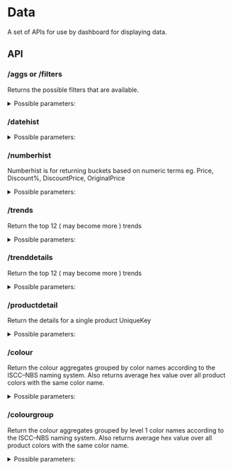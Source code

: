 # Data
A set of APIs for use by dashboard for displaying data.

## API
### /aggs  or /filters
Returns the possible filters that are available.
<details><summary>Possible parameters:</summary>

* **filter**: will update the count on all other variables.
	possible filter params:
	* Category
	* Discount
	* Style
	* Brand
	* Size
	* Retailer
	* Colour
	* Market
	* Sex 

```
?filter={"Brand":["ZALORA"]}
```

<details>
<summary> Full api return:</summary>

```python
 {
  "Brand": {
    "& Seven Days": 32,
    .... 
    "1028": 24, 
    "youme&hunny": 19, 
    "zatu emerald": 17, 
    "zaxy": 26
  }, 
  "Category": {
    "Accessories": 68975, 
    .... 
    "Swimwear & Beachwear": 34239, 
    "Tops": 161380
  }, 
  "Colour": {
    " apricot": 43, 
    " apricot black": 3, 
    .... 
	"zinfandel": 56, 
    "zinfandel marle": 5, 
    "zinfandel wash": 6
  }, 
  "Discount": {
    .... 
    "91.0": 39, 
    "95.0": 99, 
    "96.0": 10, 
    "97.0": 1
  }, 
  "Market": {
    "Malaysia": 170800, 
    "Singapore": 170800, 
    "UK": 170800, 
    "US": 170800
  }, 
  "Retailer": {
    "adidas": 1733, 
    .... 
    "whitesoot": 624, 
    "zalora": 220454
  }, 
  "Sex": {
    "Female": 12345, 
    "Male": 0, 
    "Unisex": 124
  }, 
  "Size": {
    "CHEST 38IN R": 1,
    .... 
    "CUP A": 9, 
    "CUP B": 9, 
    "CUP C": 8  
  }, 
  "Style": {
    "A Line Dresses": 138, 
    "Backpacks": 8017, 
    .... 
    "Baju Kurungs": 6307, 
      }
}
```
</details>
</details>

### /datehist
<details><summary>Possible parameters:</summary>
eg.

```filter={"Brand":["ZALORA","ASOS"]}&groupby={"Brand":[]}&interval=quarter```
* **filter**: will only return results that are in the filters
	possible filter params:
	* Category
	* Discount
	* Style
	* Brand
	* Size
	* Retailer
	* Colour
	* Market
	* Sex 
* **groupby**: will add groupings for categories same options as filters, but no additional values required
* **interval**: the date groupings that you want can be 'quarter', 'year', 'month', 'week', 'day' can also be '14d' for 14 days,'360h' for 360 hours
<details>
<summary> Full api return:</summary>

```python
{
  "Brand": {
    "ASOS": [
      1622, 
      1774, 
      2699, 
      13959, 
      23422, 
      7165, 
      5946, 
      2032
    ], 
    "ZALORA": [
      35, 
      339, 
      1332, 
      2190, 
      1785, 
      1672, 
      4871, 
      1153
    ]
  }, 
  "Count": [
    1657, 
    2113, 
    4031, 
    16149, 
    25207, 
    8837, 
    10817, 
    3185
  ], 
  "x-axis": [
    "2015-07-01T00:00:00.000Z", 
    "2015-10-01T00:00:00.000Z", 
    "2016-01-01T00:00:00.000Z", 
    "2016-04-01T00:00:00.000Z", 
    "2016-07-01T00:00:00.000Z", 
    "2016-10-01T00:00:00.000Z", 
    "2017-01-01T00:00:00.000Z", 
    "2017-04-01T00:00:00.000Z"
  ]
}
```
</details>
</details>

### /numberhist
Numberhist is for returning buckets based on numeric terms eg. Price, Discount%, DiscountPrice, OriginalPrice

<details><summary>Possible parameters:</summary>
eg.

```filter={"Brand":["ZALORA","ASOS"]}&groupby={"Brand":[]}&interval=10&dimension=Price```
* **filter**: will only return results that are in the filters
	possible filter params:
	* Category
	* Discount
	* Style
	* Brand
	* Size
	* Retailer
	* Colour
	* Market
	* Sex 
* **groupby**: will add groupings for categories same options as filters, but no additional values required
* **interval**: the date groupings that you want can be 'quarter', 'year', 'month', 'week', 'day' can also be '14d' for 14 days,'360h' for 360 hours
* **dimension**: the x-axis dimension

<details>
<summary> Full api return:</summary>

```python
{
  "Brand": {
    "ASOS": [
      55335, 
      2992, 
      193, 
      68, 
      23, 
      7, 
      1
    ], 
    "ZALORA": [
      13377, 
      0, 
      0, 
      0, 
      0, 
      0, 
      0
    ]
  }, 
  "Count": [
    68712, 
    2992, 
    193, 
    68, 
    23, 
    7, 
    1
  ], 
  "x-axis": [
    0.0, 
    300.0, 
    600.0, 
    900.0, 
    1200.0, 
    1500.0, 
    1800.0
  ]
}```
</details>
</details>

### /termhist
Term hist is for returning buckets based on terms eg. Styles

<details><summary>Possible parameters:</summary>
eg.

```filter={"brand":["ZALORA"]}&dimension=Style&groupby={"brand":["ZALORA"]}```
* **filter**: will only return results that are in the filters
	possible filter params:
	* Category
	* Discount
	* Style
	* Brand
	* Size
	* Retailer
	* Colour
	* Market
	* Sex 
* **groupby**: will add groupings for categories same options as filters, but no additional values required
* **interval**: the bucket size desired, 10,20,30 - currently this is in RM for Price, and 1,2,3 in % for Discount
* **dimension**: the x-axis dimension

<details>
<summary> Full api return:</summary>

```python
{
  "Brand": {
    "ZALORA": [
      0, 
      1756, 
      1156, 
      865, 
      776, 
      719, 
      719, 
      491, 
      411, 
      358
    ]
  }, 
  "Count": [
    3315, 
    1756, 
    1156, 
    865, 
    776, 
    719, 
    719, 
    491, 
    411, 
    358
  ], 
  "x-axis": [
    "*", 
    "Sandals", 
    "Flats", 
    "Swing Dresses", 
    "Mini Dresses", 
    "High Heels", 
    "Mid Heels", 
    "Shift Dresses", 
    "Lace Dresses", 
    "Shirts & Blouses"
  ]
}
```
</details>
</details>

### /trends
Return the top 12 ( may become more ) trends

<details>
<summary>Possible parameters:</summary>
eg. NO FILTERS ARE ACTIVE YET - API IS SERVING MOCK DATA

```filter={"Market":["UK"],"Gender":["female"] }}```
* **filter**: will only return results that are in the filters
	possible filter params:
	* Category ( later )
	* Retailer ( later )
	* Market ( later )
	* Gender  (later )
	* Date (later )
	* PriceRange (later)

<details>
<summary> Full api return:</summary>

```python
{"trends":[{"index chart":{"x-axis":[0,1,2,3,4,5,6,7,8,9,10,11,12,13,14,15,16,17,18,19,20,21,22,23,24,25,26,27,28,29,30,31,32,33,34,35,36,37,38,39,40,41,42,43,44,45,46,47,48,49,50,51,52,53,54,55,56,57,58,59,60,61,62,63,64,65,66,67,68,69,70,71,72,73,74,75,76,77,78,79,80,81,82,83,84,85,86,87,88,89,90,91,92,93,94,95,96,97,98,99,100,101,102,103,104,105,106,107,108,109,110,111,112,113,114,115,116,117,118,119],"score":[37.64052345967664,24.001572083672234,29.787379841057395,42.40893199201458,38.675579901499677,10.22722120123589,29.500884175255896,18.486427917023023,18.96781148206442,24.105985019383725,21.440435711608779,34.54273506962975,27.610377251469936,21.216750164928287,24.438632327454259,23.33674327374267,34.94079073157606,17.948417362341993,23.130677016509016,11.459042606982753,-5.529898158340785,26.536185954403608,28.644361988595059,12.57834979593558,42.697546239876078,5.456343254012353,20.45758517301446,18.128161499741667,35.327792143584577,34.69358769900285,21.549474256969164,23.781625196021737,11.122142523698873,0.19203531776073036,16.520878506738474,21.563489691039803,32.30290680727721,32.02379848784411,16.126731825920478,16.976972494246647,9.514470349329074,5.799820628210249,2.937298093749874,39.5077539523179,14.903478182483465,15.619256983888136,7.472046399500737,27.7749035583191,3.8610215244204868,17.872597197860313,11.045334388063245,23.86902497859262,14.891948624311269,8.193678158775878,19.71817771661345,24.283318705304177,20.66517222383168,23.024718977397816,13.656779063190364,16.37258834012862,13.27539552224049,16.404468384594588,11.86853717955546,2.7371739766832308,21.774261422537529,15.98219063791738,3.6980165303395546,24.627822555257745,10.927016356167578,20.51945395796139,27.29090562177537,21.289829107574108,31.394006845433006,7.651741796463474,24.02341641177549,13.151899090596868,11.292028508181183,14.211503352355845,16.884474678726276,20.561653422297455,8.348501592166436,29.008264869541873,24.656624397304598,4.637563137227762,34.882521937956,38.95889176030583,31.78779571159651,18.20075164187649,9.292473784894576,30.544517269311368,15.968230530268205,32.224450703824278,22.0827497807686,29.76639036483713,23.56366397174402,27.06573168191948,20.105000207208204,37.858704939058359,21.269120927036199,24.019893634447017,38.83150697056254,6.522409388575536,7.295150015142664,29.693967081580113,8.268765948858402,39.436211856492928,15.863810192402527,12.525451885592423,39.22942026480385,34.805147914344249,38.675589604265699,29.060446582753856,11.387743149452975,39.10064953099034,17.319966290486197,28.024563957963954,29.47251967773748,18.449899069091658,26.1407937034608,29.222066715665269]},"image":"http://lp2.hm.com/hmprod?set=source[/environment/2016/8AZ_0095_002R.jpg],width[3789],height[4431],x[792],y[90],type[FASHION_FRONT]&hmver=0&call=url[file:/product/main]","change":20,"gender":"female","name":"Bomber Jacket"},{"index chart":{"x-axis":[0,1,2,3,4,5,6,7,8,9,10,11,12,13,14,15,16,17,18,19,20,21,22,23,24,25,26,27,28,29,30,31,32,33,34,35,36,37,38,39,40,41,42,43,44,45,46,47,48,49,50,51,52,53,54,55,56,57,58,59,60,61,62,63,64,65,66,67,68,69,70,71,72,73,74,75,76,77,78,79,80,81,82,83,84,85,86,87,88,89,90,91,92,93,94,95,96,97,98,99,100,101,102,103,104,105,106,107,108,109,110,111,112,113,114,115,116,117,118,119],"score":[36.24345363663242,13.882435863499247,14.718282477365444,9.270313778438295,28.654076293246786,-3.015386968802826,37.4481176421648,12.387930991048972,23.190390960570988,17.506296245225898,34.62107937044974,-0.6014070949765404,16.775827959864928,16.159456453315845,31.337694423354376,9.001087326859692,18.27571792449564,11.221415820786282,20.422137467155929,25.82815213715822,8.993808227870787,31.44723709839614,29.015907205927957,25.02494338901868,29.008559492644119,13.162721408256669,18.771097744813518,10.642305657409314,17.32111920373984,25.30355466738186,13.083392482746909,16.032464731440226,13.128272998804006,11.547943585012805,13.28753869163181,19.873354010810986,8.826896513647223,22.344156978170923,36.5980217710987,27.420441605773357,18.08164447638385,11.123710359151638,12.528417062491624,36.92454601027747,20.50807754776029,13.630043534306467,21.90915484667466,41.002551364788427,21.201589524816293,26.172031097074194,23.001703199558276,16.477501535064815,8.574818019778599,16.506572775871225,17.91105766625222,25.866231911821978,28.38983413874505,29.311020813035574,22.855873252542588,28.85141164270728,12.456020590033472,32.52868155233288,25.12929820418009,17.019071648972845,24.88518146537497,19.244282869789445,31.31629387451427,35.19816816422199,41.85575406533161,6.035036645118623,5.5588619457041059,14.955341370535488,21.600370694478305,28.76168921116225,23.156349472416055,-0.2220121582400303,16.93795987371628,28.279746426072465,22.300947353643836,27.620111803120247,17.776718573896408,17.992419310700027,21.865613909882844,24.100516472082565,21.982997201267698,21.19008645807459,13.293377137109694,23.775637863209196,21.21821270991437,31.294839079119197,31.989178799015073,21.85156417483944,16.247150499098859,13.612695925457777,24.23494354064113,20.773400683485595,16.561463244289244,20.43596856834247,13.799991560518708,26.980320340722188,15.528714352140018,32.24507704805499,24.034916417908,25.93578523237067,9.050881542589583,21.69382433058668,27.405564510962749,10.462993981920654,17.337814939963779,20.326145466933587,6.2688267975324429,23.15159392042292,28.461606475850336,11.404840591680136,23.505459786641074,6.877165887625683,19.61304490733949,3.8422764529670525,31.214177082356643,24.089005379368279]},"image":"http://static.my.zalora.net/p/something-borrowed-5177-6366521-1.jpg","change":45,"gender":"female","name":"Mini Skirts"},{"index chart":{"x-axis":[0,1,2,3,4,5,6,7,8,9,10,11,12,13,14,15,16,17,18,19,20,21,22,23,24,25,26,27,28,29,30,31,32,33,34,35,36,37,38,39,40,41,42,43,44,45,46,47,48,49,50,51,52,53,54,55,56,57,58,59,60,61,62,63,64,65,66,67,68,69,70,71,72,73,74,75,76,77,78,79,80,81,82,83,84,85,86,87,88,89,90,91,92,93,94,95,96,97,98,99,100,101,102,103,104,105,106,107,108,109,110,111,112,113,114,115,116,117,118,119],"score":[15.832421525945293,19.437331727736706,-1.3619609566845413,36.40270808404989,2.065644148051369,11.58252634343796,25.02881417158043,7.5471191339276839,9.42047781137661,10.909923850731506,25.51454044546424,42.922080128149577,20.415393929984036,8.820745548864832,25.39058320580789,14.038403001935329,19.808695034788486,31.75001219500291,12.521290507061377,20.09025250973325,11.21892106759658,18.435658296153766,22.565704520012959,10.112209512303782,16.611780339708039,17.638159691473989,13.623449875156988,8.123877136147158,5.7878277269587319,18.46504804323051,17.309430397839866,42.31366788886604,-4.34767576521044,21.12726504816649,23.704445366632343,33.59633862672596,25.018572067813133,11.557862961701382,20.000097614715963,25.423525721490294,16.864918030065913,27.710117380694116,1.319093454362367,37.31184665980468,34.676780105734128,16.643226614761525,26.113407795737176,20.479705918681885,11.708647109852212,20.877102184083314,30.00365886550695,16.1890748248465,16.243305769210065,19.25529237106019,24.334963300765709,32.78379230271868,13.653206948206377,25.08396242683432,22.16116006263682,1.4138761387650263,15.806835178473112,18.676711015632568,19.604297603063946,23.260034333869809,-0.4032304872871535,20.462555231416969,13.223244226719585,5.605609732613818,25.242964300103489,27.352795760652027,13.467497322079645,28.4245628157134,16.18483518234914,20.664890091461449,9.012610530039435,35.84487056395676,-6.594494563834882,19.08547377109342,26.951196050469915,-0.3346654612261375,18.105307352876193,19.227813346470428,28.247030054369817,32.48212920597034,15.961077306620606,6.154813334641352,33.67235423927124,32.17885633056291,15.379946518466195,23.508884940877466,23.81866234126697,25.662754414424563,22.04207978914112,34.066962416613709,2.620404956154321,30.408239533907289,23.804719702150004,17.828647312551206,31.735314984949534,-3.4360319099996206,31.61521490740773,23.860780476035946,8.668667263230175,24.33092554656691,16.959135611986846,45.8529486806455,38.35332722864825,24.406898724151099,12.807461585733228,14.165854054209924,16.74950371618214,14.397654937622029,10.977539319294982,14.090277245305547,17.238205077492624,14.831161062674133,13.014100500636113,10.711080754761808,45.504382358796608,5.268267522001144]},"image":"http://www.forever21.com/images/1_front_750/00098304-01.jpg","change":-45,"gender":"female","name":"Sports Leggings"}]}
```
</details>
</details>

### /trenddetails
Return the top 12 ( may become more ) trends

<details>
<summary>Possible parameters:</summary>
eg. NO FILTERS ARE ACTIVE YET - API IS SERVING MOCK DATA

```trend=Mini Skirts```
* **filter**: will only return results that are in the filters
	possible filter params:
	* Category ( later )
	* Retailer ( later )
	* Market ( later )
	* Gender  (later )
	* Date (later )
	* PriceRange (later)

<details>
<summary> Full api return:</summary>

```python
{"activity chart":{"x-axis":[0,1,2,3,4,5,6,7,8,9,10,11,12,13,14,15,16,17,18,19,20,21,22,23,24,25,26,27,28,29,30,31,32,33,34,35,36,37,38,39,40,41,42,43,44,45,46,47,48,49,50,51,52,53,54,55,56,57,58,59,60,61,62,63,64,65,66,67,68,69,70,71,72,73,74,75,76,77,78,79,80,81,82,83,84,85,86,87,88,89,90,91,92,93,94,95,96,97,98,99,100,101,102,103,104,105,106,107,108,109,110,111,112,113,114,115,116,117,118,119],"In Stock":[61,69,40,58,19,18,75,93,60,27,80,2,72,32,31,55,22,98,59,79,30,98,2,22,87,72,48,2,40,72,76,1,28,65,80,92,59,23,63,16,61,81,69,32,16,22,55,30,56,12,16,58,86,61,0,18,7,26,73,30,30,3,95,36,50,46,5,53,31,99,31,6,35,81,80,66,25,64,53,2,69,46,82,28,59,3,72,68,76,14,82,99,47,35,87,92,57,67,89,6,38,23,31,22,69,29,81,7,92,73,69,20,21,55,9,20,23,63,97,31],"Out of Stock":[75,30,3,32,95,61,85,35,68,15,65,14,53,57,72,87,46,8,53,12,34,24,12,17,68,30,56,14,36,31,86,36,57,61,79,17,6,42,11,8,49,77,75,63,42,54,16,24,95,63,98,22,27,32,16,75,58,60,54,96,70,32,16,59,92,55,88,5,81,93,79,67,55,60,57,83,27,78,18,87,55,20,9,9,73,27,57,50,7,57,78,68,23,75,41,39,70,2,71,70,27,47,54,93,19,6,48,14,60,55,52,51,37,42,7,19,21,85,55,14]},"index chart":{"x-axis":[0,1,2,3,4,5,6,7,8,9,10,11,12,13,14,15,16,17,18,19,20,21,22,23,24,25,26,27,28,29,30,31,32,33,34,35,36,37,38,39,40,41,42,43,44,45,46,47,48,49,50,51,52,53,54,55,56,57,58,59,60,61,62,63,64,65,66,67,68,69,70,71,72,73,74,75,76,77,78,79,80,81,82,83,84,85,86,87,88,89,90,91,92,93,94,95,96,97,98,99,100,101,102,103,104,105,106,107,108,109,110,111,112,113,114,115,116,117,118,119],"score":[20.26374772849562,22.60321701422651,16.048544584822069,17.95699094961738,7.283673452805974,-5.9687863025701379,22.896809118505467,11.266953561877728,23.940726565612829,29.3510554388491,19.84315292444013,22.59595966253331,5.2668575890975799,28.01926596076254,2.492476133284807,15.049480685756134,9.913991906768855,20.25244185874402,18.784931453186866,4.531268180799859,13.930560264603555,6.06187327644048,13.723045054385473,23.32632154355982,4.586331581534214,36.70299820371597,15.004541346886829,26.73128964566061,42.48089573181875,3.457372489507577,15.256029838267257,16.980847590993429,10.689736229124943,31.109860596933737,18.10317041553862,32.784095909934247,14.459228810435976,23.543027399926364,15.597238276660442,15.75551172711949,22.280816248514485,25.790441669573519,11.458116467993495,11.5865966644753,13.442958878027039,18.53117298450079,5.880244990491526,17.294431754448,31.293033044967474,6.597419284238162,17.50703971741721,37.63492212545458,14.080405731608213,10.921883187826298,22.717996173869037,19.95438329429447,28.54106936278775,4.099951160727722,20.560489869110758,21.05862566516008,19.091624223535857,12.8612394397374,22.03715393901839,32.030318374220289,20.843130685233935,21.639339233420935,23.737515499731914,17.730931497197977,13.287255954124604,23.14109879425017,34.844181130943429,26.52164157993826,17.674266324169286,31.847461865596963,29.209473120192397,32.16500788676572,1.167371947928185,22.212919773365426,38.16595254595013,37.428839750766368,19.395222125709389,14.104521518904978,11.779704073467963,19.477818428984717,19.147625314083709,24.310528283825467,18.033204405268273,13.394085876637075,17.535033554829427,17.9045719624159,14.937889903674846,5.613788042545904,17.959890040833657,14.32565612783399,16.512210640305154,9.698117671670829,25.85846256826165,23.718297405469014,-4.071454677207814,29.639831517430843,20.965040941376786,24.287660268578695,25.973336484846358,27.300863716909384,8.085391838498876,35.145775113220839,13.023556634582347,16.737606302216798,27.83164836122184,3.128752643180384,34.16410810491588,13.708452884886328,14.838036314964837,44.46593268322016,4.1779935278059459,1.9436411511736225,23.779993001585927,9.764138196819692,10.42023520677109,17.989293493470965]},"image":"http://static.my.zalora.net/p/something-borrowed-5177-6366521-1.jpg","change":45,"gender":"female","name":"Mini Skirts"}
```
</details>
</details>

### /productdetail
Return the details for a single product UniqueKey

<details>
<summary>Possible parameters:</summary>
```id=UniqueKey```

<details>
<summary> Full api return:</summary>
{
  "_id": "MY/zalora/IC626AC02PIFSG", 
  "_index": "14082017retailer", 
  "_score": null, 
  "_source": {
    "AU size": [
      "*"
    ], 
    "Brand": "ICE-WATCH", 
    "CountryRetailer": "MY/zalora", 
    "EU size": [
      "*"
    ], 
    "IT size": [
      "*"
    ], 
    "RU size": [
      "*"
    ], 
    "UK size": [
      "*"
    ], 
    "US size": [
      "*"
    ], 
    "UniqueKey": "MY/zalora/IC626AC02PIFSG", 
    "age": 367, 
    "attributes": [
      "brand detail encapsulated"
    ], 
    "beautyscore": 1.0, 
    "brand": "Ice-Watch", 
    "brandscore": 9, 
    "clothing": "Accessories", 
    "color": "white/rose gold", 
    "colorarraytext": [
      "red", 
      "white", 
      "yellow"
    ], 
    "country": "MY", 
    "currency": "MYR", 
    "date": "2016-08-07", 
    "description": "Add a touch of elegance to your casual look with this Glam timeteller by Ice Watch. Equipped with sleek aesthetics, its colour contrast hands and brand detail are encapsulated in a sturdy silicone case.\n\n- Silicone case\n- Silicone strap\n- Colour contrast bezel\n- Debossed notches display on dial\n- 3 hands Japanese movement\n- Water resistant 10 ATM\n- Adjustable pin buckle fastening\n\nColour: White/Rose Gold\n\nMeasurements\n Face Length x Height\n- 4cm x 4cm \n\nReturns Policy :\n- Enjoy the flexibility of our 30-day free returns policy!\n- Simply pack the item, with its original packaging and tags, and the returns slip into the ZALORA delivery package. Then drop the package off at your nearest POSLAJU outlet!\n- Have a question? Please feel free to get in touch with our friendly Customer Experience Team at customer@my.zalora.com, or call us at +603-2035 6622 daily, 9am - 6pm.\n", 
    "discount_currency": "MYR", 
    "discount_pct": 0, 
    "discount_price": "", 
    "id": "MY/zalora/IC626AC02PIFSG", 
    "images": [
      "http://static.my.zalora.net/p/ice-watch-6908-768285-1.jpg", 
      "http://static.my.zalora.net/p/ice-watch-4735-768285-2.jpg", 
      "http://static.my.zalora.net/p/ice-watch-4735-768285-3.jpg", 
      "http://static.my.zalora.net/p/ice-watch-4736-768285-4.jpg"
    ], 
    "in_stock": true, 
    "name": "Ice Glam Unisex Watch", 
    "occasion": [
      "*"
    ], 
    "onlineretailername": "zalora", 
    "original_price": 399.0, 
    "price": 399.0, 
    "retailer_facet": "zalora", 
    "searchtext": " ice glam unisex watch watches & timepieces ", 
    "sizes": [
      "ONE SIZE"
    ], 
    "slug": "accessories-watches-timepieces", 
    "style": [
      "watches & timepieces"
    ], 
    "sub_sub_type": [
      "Watches & Timepieces"
    ], 
    "sub_type": [
      "*"
    ], 
    "subcolors": [
      "red", 
      "white", 
      "yellow"
    ], 
    "subtype": "watches & timepieces", 
    "topcolors": [
      "red", 
      "white", 
      "yellow"
    ], 
    "type": "accessories", 
    "updated": 1502637058, 
    "url": "https://www.zalora.com.my/ice-watch-ice-glam-unisex-watch-white-582867.html"
  }, 
  "_type": "product", 
  "sort": [
    1502637058000
  ], 
  "time_series_data": {
    "discounted_dates": [], 
    "first_date": "2017-08-04 14:46:07.875000+00:00", 
    "last_date": "2017-08-15 14:27:08.525000+00:00", 
    "price_date_ranges": [
      {
	"advertising_price": "399.00", 
	"end_date": "2017-08-16 03:56:54.454976+00:00", 
	"selling_price": "399.00", 
	"start_date": "2017-08-04 14:46:07.875000+00:00"
      }
    ], 
    "sellout_dates": []
  }
}
</details>
</details>

### /colour
Return the colour aggregates grouped by color names according to the ISCC–NBS naming system.
Also returns average hex value over all product colors with the same color name.

<details>
<summary>Possible parameters:</summary>

	possible filter params:
	* Category ( later )
	* Retailer ( later )
	* Market ( later )
	* Gender  (later )
	* Date (later )
	* PriceRange (later)

<details>
<summary> Full api return:</summary>
{"x-axis":["black","white","purplish white","purplish black","pinkish white","brownish pink","bluish white","pale yellowish pink","brownish black","light yellowish brown","dark grayish brown","blackish blue","grayish yellowish pink","vivid red","reddish black","dark purplish blue","grayish reddish orange","bluish black","pale pink","light purplish gray","dark grayish blue","blackish purple","light brown","light gray","vivid yellowish pink","dark yellowish pink","grayish purplish blue","pale blue","pinkish gray","light bluish gray","vivid reddish orange","moderate pink","strong red","dark gray","light grayish yellowish brown","light reddish brown","olive black","deep red","moderate blue","purplish gray","pale purplish blue","yellowish white","moderate brown","very pale blue","vivid purplish red","dark grayish reddish brown","dark grayish purple","dark red","dark grayish yellowish brown","grayish pink","light yellowish pink","medium gray","very pale purplish blue","yellowish gray","moderate orange","dark purplish gray","grayish blue","pale orange yellow","light pink","grayish yellowish brown","strong purplish blue","dark reddish brown","brownish orange","strong reddish orange","deep pink","brownish gray","moderate reddish brown","pale purplish pink","light grayish red","deep reddish orange","bluish gray","moderate yellowish pink","vivid purplish blue","moderate purplish blue","light orange","grayish olive","deep purplish blue","very pale purple","deep blue","dark grayish red","grayish reddish brown","grayish brown","dark bluish gray","moderate yellowish brown","dark blue","light blue","reddish gray","blackish red","dark reddish orange","dark grayish olive green","moderate reddish orange","grayish purple","moderate red","very deep red","very light purplish blue","strong pink","olive gray","dark yellowish brown","dark grayish green","light purplish blue","very light greenish blue","light greenish gray","deep reddish brown","dark brown","pale purple","greenish white","light brownish gray","grayish purplish pink","very pale violet","light purplish pink","grayish yellow","strong yellow","strong brown","light grayish reddish brown","grayish red","moderate orange yellow","deep purplish pink","dark pink","strong reddish brown","light yellow","strong yellowish pink","pale yellow green","dark purplish red","light grayish brown","deep brown","strong purplish pink","brilliant yellow","light olive gray","very light blue","grayish green","grayish violet","greenish black","light grayish olive","pale green","very pale green","brilliant blue","dark reddish gray","moderate purplish pink","strong blue","strong purplish red","light grayish purplish red","very light bluish green","very dark green","very dark red","moderate yellow","dark orange yellow","dark grayish olive","pale yellow","strong orange yellow","grayish olive green","dark olive","brilliant purplish blue","dark olive brown","brilliant orange yellow","light greenish yellow","dark greenish blue","very light purple","brilliant bluish green","dark violet","pale greenish yellow","vivid pink","moderate greenish blue","light greenish blue","blackish green","dark purplish pink","deep purplish red","moderate bluish green","dark green","light bluish green","brilliant green","strong violet","pale violet","greenish gray","deep orange yellow","dark grayish yellow","grayish purplish red","very dark greenish blue","dark reddish purple","dark bluish green","vivid yellow","moderate purplish red","brilliant greenish yellow","deep yellowish brown","strong orange","deep orange","brilliant greenish blue","dark purple","light orange yellow","light purple","pale reddish purple","deep yellowish pink","strong green","strong reddish purple","deep greenish blue","vivid blue","grayish yellow green","dark greenish gray","vivid green","brilliant orange","moderate green","moderate greenish yellow","vivid bluish green","grayish greenish yellow","light yellow green","light violet","vivid violet","deep purple","vivid greenish blue","dark yellow","brilliant yellow green","vivid reddish purple","deep yellow","grayish reddish purple","moderate olive brown","strong greenish blue","brilliant purple","deep bluish green","moderate violet","vivid purple","strong greenish yellow","light reddish purple","very dark purple","very light green","deep reddish purple","brilliant purplish pink","vivid greenish yellow","dark yellowish green","strong yellowish brown","vivid yellowish green","deep green","dark olive green","vivid orange","light green","very deep purplish red","moderate purple","moderate reddish purple","strong bluish green","very dark reddish purple","brilliant yellowish green","light yellowish green","moderate yellowish green","very dark bluish green","very light violet","brilliant violet","light olive","vivid orange yellow","very deep purple","strong yellowish green","moderate olive","very dark purplish red","strong purple","moderate olive green","deep violet","moderate yellow green","strong yellow green","very deep reddish purple","dark greenish yellow","light olive brown","deep yellowish green","very dark yellowish green","very deep yellowish green","very light yellowish green","deep yellow green","vivid yellow green","deep olive green"],"Hex":["#1f1d1d","#f3f2f2","#dededf","#211e22","#e6e2de","#d1ad96","#e8e8eb","#e5cdbc","#261f1c","#d09d7b","#383331","#2b2c36","#d1b1a5","#d22533","#282122","#252841","#b87a5d","#27282c","#e1d2cf","#c1bdc2","#3a3e48","#23202d","#b38364","#b6b5b2","#e5af95","#cb917c","#404c68","#96a5b4","#c7bbb5","#b7bfc5","#e63624","#daa599","#bf3b46","#545253","#b79982","#b18571","#282620","#861e2b","#4e6d93","#908b90","#7e8fa9","#ece4d3","#744f3b","#c0d3e3","#de3d78","#402e2d","#423c48","#6e2b32","#493e36","#c4aead","#e9bcb6","#7f7d7c","#bac6dd","#c7bdaa","#d48e60","#5e595f","#5a6b80","#ebc39c","#edc8c2","#7c6a59","#3253a7","#431d20","#b06b3f","#e55b45","#e96d76","#4f4848","#7a4538","#e7cad2","#b38f87","#b02d22","#80868e","#d5a7a9","#25328b","#3e4b7b","#e8ad81","#5f5840","#262d62","#d4cddc","#284269","#523b3c","#674a42","#645246","#555961","#856546","#243652","#779ec3","#8c7e7c","#2f1d20","#9e4a35","#343631","#c76d51","#736b77","#a84d50","#5d1524","#a8b5d7","#e99194","#58554d","#533929","#384744","#7c90bc","#9ad3de","#b6c4ba","#5f1317","#482a20","#a79ca9","#d6e6e4","#91867d","#c6a7b1","#babad1","#eab6c9","#ceb589","#d9b23d","#894d2c","#977c72","#8f5e59","#e1a750","#e86aa5","#c17f81","#8a201b","#ebd475","#f08b75","#dedab5","#642f3f","#98816d","#603623","#ea90b0","#efd152","#8a8776","#9cc1e3","#5f6e69","#494462","#1d201d","#85805f","#91a39b","#c2e1d5","#4191cc","#625352","#d99bb2","#2869ac","#ab3561","#ae868d","#8eded7","#203631","#461b28","#d0b261","#c18a3e","#373528","#ede0a9","#eaa32a","#4d5341","#474228","#5d78b9","#3b3021","#f2b947","#e7e072","#1c4d5c","#d2b6d5","#27ae9d","#2e2548","#e9e29a","#f5aeb4","#3c7385","#6aafc1","#1a2724","#c17b8c","#831f4d","#30706d","#235043","#5bb3af","#35b487","#4b428b","#958ea9","#7b8c87","#d38e25","#9d8a5c","#915e6b","#16323e","#5b3551","#1d5452","#f1c425","#a44e66","#e8df4d","#684928","#e5842b","#c26b26","#2da1b6","#4c3758","#eec578","#bb9cc8","#a9879b","#f2702a","#1f8161","#a64987","#328593","#2eafd3","#939a7d","#4c5956","#1e8e5c","#f39345","#37765f","#c1bb5c","#259189","#bbbb82","#cbdf87","#897eaf","#6456ca","#583170","#2e87a8","#ae9045","#bcda5c","#b42689","#bd9528","#7e5f74","#735a28","#1b7392","#dd94dc","#13423f","#5e497c","#a84dad","#cabc36","#b884a6","#2f1a33","#8acfb4","#772d64","#f7c7d5","#e7d824","#395f3f","#9e6820","#2db25d","#135943","#31432f","#f48413","#69a98e","#58183c","#866594","#8e5679","#13776d","#3f213a","#80cf77","#91bd8d","#628d62","#102e2f","#d5c4f2","#8075bd","#857b3d","#f6a614","#3f1d4c","#3d9751","#6d6631","#39182c","#875392","#5d693b","#2f1d58","#8a9a5c","#82ad49","#5b2252","#9d953f","#9e7620","#156434","#153a25","#05361c","#b5deae","#537b3c","#9bc526","#2c3512"],"Count":[23857,18992,15965,12339,9536,8942,7507,7421,6885,6120,6112,5925,5172,4639,4418,4283,4272,4222,3674,3435,3219,3199,3182,2905,2566,2268,2146,2113,2036,1877,1781,1733,1631,1599,1599,1584,1538,1531,1468,1441,1395,1366,1347,1347,1306,1294,1287,1233,1226,1202,1158,1148,1138,1090,1040,1008,1008,1006,976,865,849,838,828,827,810,800,794,793,738,734,719,715,696,688,687,667,664,657,624,620,608,607,604,592,579,566,555,535,530,513,511,504,499,493,491,471,461,452,431,429,424,421,419,418,413,387,378,360,358,351,345,338,336,325,320,318,317,316,314,313,313,290,284,284,283,278,266,263,263,259,254,254,252,251,250,247,246,234,233,229,226,224,223,217,209,204,197,195,195,190,186,185,185,184,174,169,161,157,157,156,156,155,149,145,145,144,129,126,126,120,120,119,117,114,113,111,111,105,104,101,100,98,95,95,94,90,87,87,85,83,80,77,76,75,75,72,70,70,68,68,68,68,67,67,64,61,60,60,58,56,54,52,52,51,51,50,50,50,49,48,44,44,44,43,41,38,37,37,36,35,34,34,33,33,32,32,32,32,29,29,27,27,26,25,25,25,24,23,22,22,21,18,17,17,13,13,12,12,11,10,7,7,6,4,1]}
</details>
</details>

### /colourgroup
Return the colour aggregates grouped by level 1 color names according to the ISCC–NBS naming system.
Also returns average hex value over all product colors with the same color name.

<details>
<summary>Possible parameters:</summary>

	possible filter params:
	* Category ( later )
	* Retailer ( later )
	* Market ( later )
	* Gender  (later )
	* Date (later )
	* PriceRange (later)

<details>
<summary> Full api return:</summary>
{"x-axis":["black","white","purplish white","purplish black","pinkish white","brownish pink","bluish white","pale yellowish pink","brownish black","light yellowish brown","dark grayish brown","blackish blue","grayish yellowish pink","vivid red","reddish black","dark purplish blue","grayish reddish orange","bluish black","pale pink","light purplish gray","dark grayish blue","blackish purple","light brown","light gray","vivid yellowish pink","dark yellowish pink","grayish purplish blue","pale blue","pinkish gray","light bluish gray","vivid reddish orange","moderate pink","strong red","dark gray","light grayish yellowish brown","light reddish brown","olive black","deep red","moderate blue","purplish gray","pale purplish blue","yellowish white","moderate brown","very pale blue","vivid purplish red","dark grayish reddish brown","dark grayish purple","dark red","dark grayish yellowish brown","grayish pink","light yellowish pink","medium gray","very pale purplish blue","yellowish gray","moderate orange","dark purplish gray","grayish blue","pale orange yellow","light pink","grayish yellowish brown","strong purplish blue","dark reddish brown","brownish orange","strong reddish orange","deep pink","brownish gray","moderate reddish brown","pale purplish pink","light grayish red","deep reddish orange","bluish gray","moderate yellowish pink","vivid purplish blue","moderate purplish blue","light orange","grayish olive","deep purplish blue","very pale purple","deep blue","dark grayish red","grayish reddish brown","grayish brown","dark bluish gray","moderate yellowish brown","dark blue","light blue","reddish gray","blackish red","dark reddish orange","dark grayish olive green","moderate reddish orange","grayish purple","moderate red","very deep red","very light purplish blue","strong pink","olive gray","dark yellowish brown","dark grayish green","light purplish blue","very light greenish blue","light greenish gray","deep reddish brown","dark brown","pale purple","greenish white","light brownish gray","grayish purplish pink","very pale violet","light purplish pink","grayish yellow","strong yellow","strong brown","light grayish reddish brown","grayish red","moderate orange yellow","deep purplish pink","dark pink","strong reddish brown","light yellow","strong yellowish pink","pale yellow green","dark purplish red","light grayish brown","deep brown","strong purplish pink","brilliant yellow","light olive gray","very light blue","grayish green","grayish violet","greenish black","light grayish olive","pale green","very pale green","brilliant blue","dark reddish gray","moderate purplish pink","strong blue","strong purplish red","light grayish purplish red","very light bluish green","very dark green","very dark red","moderate yellow","dark orange yellow","dark grayish olive","pale yellow","strong orange yellow","grayish olive green","dark olive","brilliant purplish blue","dark olive brown","brilliant orange yellow","light greenish yellow","dark greenish blue","very light purple","brilliant bluish green","dark violet","pale greenish yellow","vivid pink","moderate greenish blue","light greenish blue","blackish green","dark purplish pink","deep purplish red","moderate bluish green","dark green","light bluish green","brilliant green","strong violet","pale violet","greenish gray","deep orange yellow","dark grayish yellow","grayish purplish red","very dark greenish blue","dark reddish purple","dark bluish green","vivid yellow","moderate purplish red","brilliant greenish yellow","deep yellowish brown","strong orange","deep orange","brilliant greenish blue","dark purple","light orange yellow","light purple","pale reddish purple","deep yellowish pink","strong green","strong reddish purple","deep greenish blue","vivid blue","grayish yellow green","dark greenish gray","vivid green","brilliant orange","moderate green","moderate greenish yellow","vivid bluish green","grayish greenish yellow","light yellow green","light violet","vivid violet","deep purple","vivid greenish blue","dark yellow","brilliant yellow green","vivid reddish purple","deep yellow","grayish reddish purple","moderate olive brown","strong greenish blue","brilliant purple","deep bluish green","moderate violet","vivid purple","strong greenish yellow","light reddish purple","very dark purple","very light green","deep reddish purple","brilliant purplish pink","vivid greenish yellow","dark yellowish green","strong yellowish brown","vivid yellowish green","deep green","dark olive green","vivid orange","light green","very deep purplish red","moderate purple","moderate reddish purple","strong bluish green","very dark reddish purple","brilliant yellowish green","light yellowish green","moderate yellowish green","very dark bluish green","very light violet","brilliant violet","light olive","vivid orange yellow","very deep purple","strong yellowish green","moderate olive","very dark purplish red","strong purple","moderate olive green","deep violet","moderate yellow green","strong yellow green","very deep reddish purple","dark greenish yellow","light olive brown","deep yellowish green","very dark yellowish green","very deep yellowish green","very light yellowish green","deep yellow green","vivid yellow green","deep olive green"],"Hex":["#1f1d1d","#f3f2f2","#dededf","#211e22","#e6e2de","#d1ad96","#e8e8eb","#e5cdbc","#261f1c","#d09d7b","#383331","#2b2c36","#d1b1a5","#d22533","#282122","#252841","#b87a5d","#27282c","#e1d2cf","#c1bdc2","#3a3e48","#23202d","#b38364","#b6b5b2","#e5af95","#cb917c","#404c68","#96a5b4","#c7bbb5","#b7bfc5","#e63624","#daa599","#bf3b46","#545253","#b79982","#b18571","#282620","#861e2b","#4e6d93","#908b90","#7e8fa9","#ece4d3","#744f3b","#c0d3e3","#de3d78","#402e2d","#423c48","#6e2b32","#493e36","#c4aead","#e9bcb6","#7f7d7c","#bac6dd","#c7bdaa","#d48e60","#5e595f","#5a6b80","#ebc39c","#edc8c2","#7c6a59","#3253a7","#431d20","#b06b3f","#e55b45","#e96d76","#4f4848","#7a4538","#e7cad2","#b38f87","#b02d22","#80868e","#d5a7a9","#25328b","#3e4b7b","#e8ad81","#5f5840","#262d62","#d4cddc","#284269","#523b3c","#674a42","#645246","#555961","#856546","#243652","#779ec3","#8c7e7c","#2f1d20","#9e4a35","#343631","#c76d51","#736b77","#a84d50","#5d1524","#a8b5d7","#e99194","#58554d","#533929","#384744","#7c90bc","#9ad3de","#b6c4ba","#5f1317","#482a20","#a79ca9","#d6e6e4","#91867d","#c6a7b1","#babad1","#eab6c9","#ceb589","#d9b23d","#894d2c","#977c72","#8f5e59","#e1a750","#e86aa5","#c17f81","#8a201b","#ebd475","#f08b75","#dedab5","#642f3f","#98816d","#603623","#ea90b0","#efd152","#8a8776","#9cc1e3","#5f6e69","#494462","#1d201d","#85805f","#91a39b","#c2e1d5","#4191cc","#625352","#d99bb2","#2869ac","#ab3561","#ae868d","#8eded7","#203631","#461b28","#d0b261","#c18a3e","#373528","#ede0a9","#eaa32a","#4d5341","#474228","#5d78b9","#3b3021","#f2b947","#e7e072","#1c4d5c","#d2b6d5","#27ae9d","#2e2548","#e9e29a","#f5aeb4","#3c7385","#6aafc1","#1a2724","#c17b8c","#831f4d","#30706d","#235043","#5bb3af","#35b487","#4b428b","#958ea9","#7b8c87","#d38e25","#9d8a5c","#915e6b","#16323e","#5b3551","#1d5452","#f1c425","#a44e66","#e8df4d","#684928","#e5842b","#c26b26","#2da1b6","#4c3758","#eec578","#bb9cc8","#a9879b","#f2702a","#1f8161","#a64987","#328593","#2eafd3","#939a7d","#4c5956","#1e8e5c","#f39345","#37765f","#c1bb5c","#259189","#bbbb82","#cbdf87","#897eaf","#6456ca","#583170","#2e87a8","#ae9045","#bcda5c","#b42689","#bd9528","#7e5f74","#735a28","#1b7392","#dd94dc","#13423f","#5e497c","#a84dad","#cabc36","#b884a6","#2f1a33","#8acfb4","#772d64","#f7c7d5","#e7d824","#395f3f","#9e6820","#2db25d","#135943","#31432f","#f48413","#69a98e","#58183c","#866594","#8e5679","#13776d","#3f213a","#80cf77","#91bd8d","#628d62","#102e2f","#d5c4f2","#8075bd","#857b3d","#f6a614","#3f1d4c","#3d9751","#6d6631","#39182c","#875392","#5d693b","#2f1d58","#8a9a5c","#82ad49","#5b2252","#9d953f","#9e7620","#156434","#153a25","#05361c","#b5deae","#537b3c","#9bc526","#2c3512"],"Count":[23857,18992,15965,12339,9536,8942,7507,7421,6885,6120,6112,5925,5172,4639,4418,4283,4272,4222,3674,3435,3219,3199,3182,2905,2566,2268,2146,2113,2036,1877,1781,1733,1631,1599,1599,1584,1538,1531,1468,1441,1395,1366,1347,1347,1306,1294,1287,1233,1226,1202,1158,1148,1138,1090,1040,1008,1008,1006,976,865,849,838,828,827,810,800,794,793,738,734,719,715,696,688,687,667,664,657,624,620,608,607,604,592,579,566,555,535,530,513,511,504,499,493,491,471,461,452,431,429,424,421,419,418,413,387,378,360,358,351,345,338,336,325,320,318,317,316,314,313,313,290,284,284,283,278,266,263,263,259,254,254,252,251,250,247,246,234,233,229,226,224,223,217,209,204,197,195,195,190,186,185,185,184,174,169,161,157,157,156,156,155,149,145,145,144,129,126,126,120,120,119,117,114,113,111,111,105,104,101,100,98,95,95,94,90,87,87,85,83,80,77,76,75,75,72,70,70,68,68,68,68,67,67,64,61,60,60,58,56,54,52,52,51,51,50,50,50,49,48,44,44,44,43,41,38,37,37,36,35,34,34,33,33,32,32,32,32,29,29,27,27,26,25,25,25,24,23,22,22,21,18,17,17,13,13,12,12,11,10,7,7,6,4,1]}
</details>
</details>
